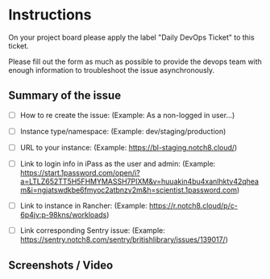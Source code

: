 # Instructions

On your project board please apply the label "Daily DevOps Ticket" to this ticket.

Please fill out the form as much as possible to provide the devops team with enough information to troubleshoot the issue asynchronously.

## Summary of the issue

- [ ] How to re create the issue: (Example: As a non-logged in user...)

- [ ] Instance type/namespace: (Example: dev/staging/production)
- [ ] URL to your instance: (Example:  https://bl-staging.notch8.cloud/)
- [ ] Link to login info in iPass as the user and admin: (Example: https://start.1password.com/open/i?a=LTLZ652TT5H5FHMYMASSH7PIXM&v=huuakin4bu4xanlhktv42qheam&i=ngjatswdkbe6fmyoc2atbnzv2m&h=scientist.1password.com)
- [ ] Link to instance in Rancher: (Example: https://r.notch8.cloud/p/c-6p4jv:p-98kns/workloads)
- [ ] Link corresponding Sentry issue: (Example: https://sentry.notch8.com/sentry/britishlibrary/issues/139017/)

## Screenshots / Video
